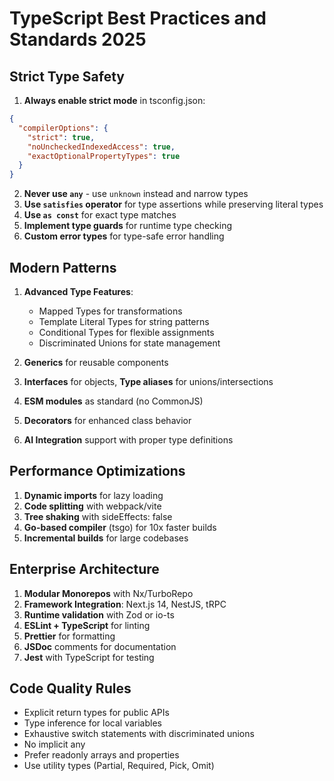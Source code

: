 # TypeScript Best Practices and Standards 2025

## Strict Type Safety

1. **Always enable strict mode** in tsconfig.json:

```json
{
  "compilerOptions": {
    "strict": true,
    "noUncheckedIndexedAccess": true,
    "exactOptionalPropertyTypes": true
  }
}
```

2. **Never use `any`** - use `unknown` instead and narrow types
3. **Use `satisfies` operator** for type assertions while preserving literal types
4. **Use `as const`** for exact type matches
5. **Implement type guards** for runtime type checking
6. **Custom error types** for type-safe error handling

## Modern Patterns

1. **Advanced Type Features**:
   - Mapped Types for transformations
   - Template Literal Types for string patterns
   - Conditional Types for flexible assignments
   - Discriminated Unions for state management

2. **Generics** for reusable components
3. **Interfaces** for objects, **Type aliases** for unions/intersections
4. **ESM modules** as standard (no CommonJS)
5. **Decorators** for enhanced class behavior
6. **AI Integration** support with proper type definitions

## Performance Optimizations

1. **Dynamic imports** for lazy loading
2. **Code splitting** with webpack/vite
3. **Tree shaking** with sideEffects: false
4. **Go-based compiler** (tsgo) for 10x faster builds
5. **Incremental builds** for large codebases

## Enterprise Architecture

1. **Modular Monorepos** with Nx/TurboRepo
2. **Framework Integration**: Next.js 14, NestJS, tRPC
3. **Runtime validation** with Zod or io-ts
4. **ESLint + TypeScript** for linting
5. **Prettier** for formatting
6. **JSDoc** comments for documentation
7. **Jest** with TypeScript for testing

## Code Quality Rules

- Explicit return types for public APIs
- Type inference for local variables
- Exhaustive switch statements with discriminated unions
- No implicit any
- Prefer readonly arrays and properties
- Use utility types (Partial, Required, Pick, Omit)
